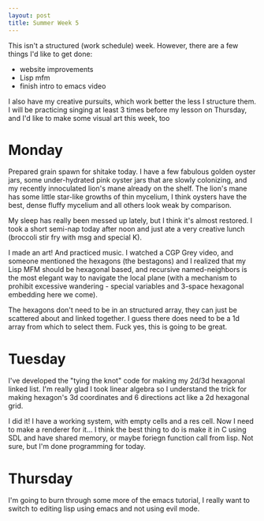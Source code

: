 ```yaml
---
layout: post
title: Summer Week 5
---
```


This isn't a structured (work schedule) week. However, there are a few things I'd like to get done:
- website improvements
- Lisp mfm
- finish intro to emacs video

I also have my creative pursuits, which work better the less I structure them. I will be practicing
singing at least 3 times before my lesson on Thursday, and I'd like to make some visual art this
week, too

# Monday

Prepared grain spawn for shitake today. I have a few fabulous golden oyster jars, some
under-hydrated pink oyster jars that are slowly colonizing, and my recently innoculated lion's mane
already on the shelf. The lion's mane has some little star-like growths of thin mycelium, I think
oysters have the best, dense fluffy mycelium and all others look weak by comparison.

My sleep has really been messed up lately, but I think it's almost restored. I took a short semi-nap
today after noon and just ate a very creative lunch (broccoli stir fry with msg and special K).

I made an art! And practiced music. I watched a CGP Grey video, and someone mentioned the hexagons
(the bestagons) and I realized that my Lisp MFM should be hexagonal based, and recursive
named-neighbors is the most elegant way to navigate the local plane (with a mechanism to prohibit
excessive wandering - special variables and 3-space hexagonal embedding here we come).

The hexagons don't need to be in an structured array, they can just be scattered about and linked
together. I guess there does need to be a 1d array from which to select them. Fuck yes, this is
going to be great.

# Tuesday

I've developed the "tying the knot" code for making my 2d/3d hexagonal linked list. I'm really glad
I took linear algebra so I understand the trick for making hexagon's 3d coordinates and 6 directions
act like a 2d hexagonal grid.

I did it! I have a working system, with empty cells and a res cell. Now I need to make a renderer
for it... I think the best thing to do is make it in C using SDL and have shared memory, or maybe
foriegn function call from lisp. Not sure, but I'm done programming for today.

# Thursday

I'm going to burn through some more of the emacs tutorial, I really want to switch to editing lisp
using emacs and not using evil mode.
